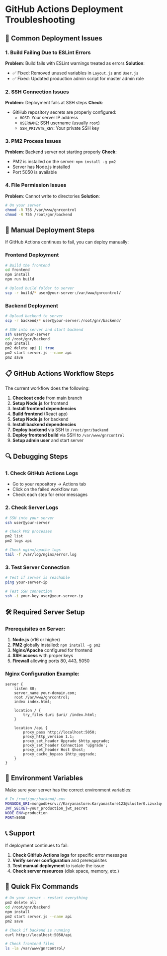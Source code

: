 # GitHub Actions Deployment Troubleshooting

## 🚨 Common Deployment Issues

### 1. **Build Failing Due to ESLint Errors**
**Problem**: Build fails with ESLint warnings treated as errors
**Solution**: 
- ✅ Fixed: Removed unused variables in `Layout.js` and `User.js`
- ✅ Fixed: Updated production admin script for master admin role

### 2. **SSH Connection Issues**
**Problem**: Deployment fails at SSH steps
**Check**:
- GitHub repository secrets are properly configured:
  - `HOST`: Your server IP address
  - `USERNAME`: SSH username (usually `root`)
  - `SSH_PRIVATE_KEY`: Your private SSH key

### 3. **PM2 Process Issues**
**Problem**: Backend server not starting properly
**Check**:
- PM2 is installed on the server: `npm install -g pm2`
- Server has Node.js installed
- Port 5050 is available

### 4. **File Permission Issues**
**Problem**: Cannot write to directories
**Solution**:
```bash
# On your server
chmod -R 755 /var/www/gnrcontrol
chmod -R 755 /root/gnr/backend
```

## 🔧 Manual Deployment Steps

If GitHub Actions continues to fail, you can deploy manually:

### Frontend Deployment
```bash
# Build the frontend
cd frontend
npm install
npm run build

# Upload build folder to server
scp -r build/* user@your-server:/var/www/gnrcontrol/
```

### Backend Deployment
```bash
# Upload backend to server
scp -r backend/* user@your-server:/root/gnr/backend/

# SSH into server and start backend
ssh user@your-server
cd /root/gnr/backend
npm install
pm2 delete api || true
pm2 start server.js --name api
pm2 save
```

## 📋 GitHub Actions Workflow Steps

The current workflow does the following:

1. **Checkout code** from main branch
2. **Setup Node.js** for frontend
3. **Install frontend dependencies**
4. **Build frontend** (React app)
5. **Setup Node.js** for backend
6. **Install backend dependencies**
7. **Deploy backend** via SSH to `/root/gnr/backend`
8. **Deploy frontend build** via SSH to `/var/www/gnrcontrol`
9. **Setup admin user** and start server

## 🔍 Debugging Steps

### 1. Check GitHub Actions Logs
- Go to your repository → Actions tab
- Click on the failed workflow run
- Check each step for error messages

### 2. Check Server Logs
```bash
# SSH into your server
ssh user@your-server

# Check PM2 processes
pm2 list
pm2 logs api

# Check nginx/apache logs
tail -f /var/log/nginx/error.log
```

### 3. Test Server Connection
```bash
# Test if server is reachable
ping your-server-ip

# Test SSH connection
ssh -i your-key user@your-server-ip
```

## 🛠️ Required Server Setup

### Prerequisites on Server:
1. **Node.js** (v16 or higher)
2. **PM2** globally installed: `npm install -g pm2`
3. **Nginx/Apache** configured for frontend
4. **SSH access** with proper keys
5. **Firewall** allowing ports 80, 443, 5050

### Nginx Configuration Example:
```nginx
server {
    listen 80;
    server_name your-domain.com;
    root /var/www/gnrcontrol;
    index index.html;

    location / {
        try_files $uri $uri/ /index.html;
    }

    location /api {
        proxy_pass http://localhost:5050;
        proxy_http_version 1.1;
        proxy_set_header Upgrade $http_upgrade;
        proxy_set_header Connection 'upgrade';
        proxy_set_header Host $host;
        proxy_cache_bypass $http_upgrade;
    }
}
```

## 🔐 Environment Variables

Make sure your server has the correct environment variables:

```bash
# In /root/gnr/backend/.env
MONGODB_URI=mongodb+srv://Karyanastore:Karyanastore123@cluster0.izvxlqs.mongodb.net/?retryWrites=true&w=majority&appName=Cluster0
JWT_SECRET=your_production_jwt_secret
NODE_ENV=production
PORT=5050
```

## 📞 Support

If deployment continues to fail:

1. **Check GitHub Actions logs** for specific error messages
2. **Verify server configuration** and prerequisites
3. **Test manual deployment** to isolate the issue
4. **Check server resources** (disk space, memory, etc.)

## 🎯 Quick Fix Commands

```bash
# On your server - restart everything
pm2 delete all
cd /root/gnr/backend
npm install
pm2 start server.js --name api
pm2 save

# Check if backend is running
curl http://localhost:5050/api

# Check frontend files
ls -la /var/www/gnrcontrol/
``` 